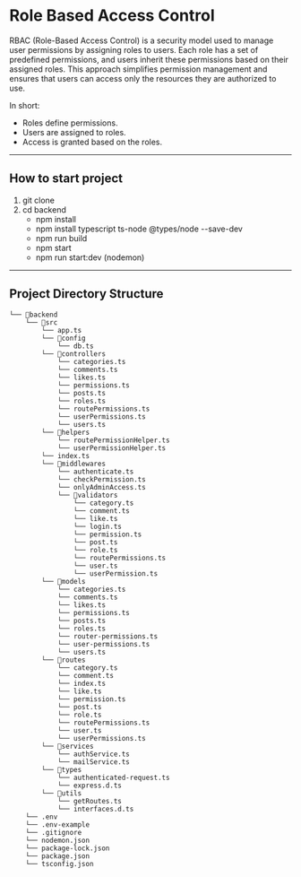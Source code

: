 # Role Based Access Control
RBAC (Role-Based Access Control) is a security model used to manage user permissions by assigning roles to users. Each role has a set of predefined permissions, and users inherit these permissions based on their assigned roles. This approach simplifies permission management and ensures that users can access only the resources they are authorized to use.

In short:
- Roles define permissions.
- Users are assigned to roles.
- Access is granted based on the roles.

--- 

## How to start project
1. git clone 
2. cd backend 
    - npm install
    - npm install typescript ts-node @types/node --save-dev
    - npm run build
    - npm start
    - npm run start:dev (nodemon)

---

## Project Directory Structure
```
└── 📁backend
    └── 📁src
        └── app.ts
        └── 📁config
            └── db.ts
        └── 📁controllers
            └── categories.ts
            └── comments.ts
            └── likes.ts
            └── permissions.ts
            └── posts.ts
            └── roles.ts
            └── routePermissions.ts
            └── userPermissions.ts
            └── users.ts
        └── 📁helpers
            └── routePermissionHelper.ts
            └── userPermissionHelper.ts
        └── index.ts
        └── 📁middlewares
            └── authenticate.ts
            └── checkPermission.ts
            └── onlyAdminAccess.ts
            └── 📁validators
                └── category.ts
                └── comment.ts
                └── like.ts
                └── login.ts
                └── permission.ts
                └── post.ts
                └── role.ts
                └── routePermissions.ts
                └── user.ts
                └── userPermission.ts
        └── 📁models
            └── categories.ts
            └── comments.ts
            └── likes.ts
            └── permissions.ts
            └── posts.ts
            └── roles.ts
            └── router-permissions.ts
            └── user-permissions.ts
            └── users.ts
        └── 📁routes
            └── category.ts
            └── comment.ts
            └── index.ts
            └── like.ts
            └── permission.ts
            └── post.ts
            └── role.ts
            └── routePermissions.ts
            └── user.ts
            └── userPermissions.ts
        └── 📁services
            └── authService.ts
            └── mailService.ts
        └── 📁types
            └── authenticated-request.ts
            └── express.d.ts
        └── 📁utils
            └── getRoutes.ts
            └── interfaces.d.ts
    └── .env
    └── .env-example
    └── .gitignore
    └── nodemon.json
    └── package-lock.json
    └── package.json
    └── tsconfig.json
```